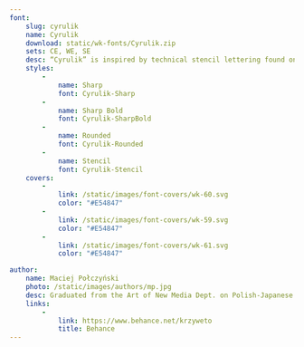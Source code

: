 ```yaml
---
font:
    slug: cyrulik
    name: Cyrulik
    download: static/wk-fonts/Cyrulik.zip
    sets: CE, WE, SE
    desc: “Cyrulik” is inspired by technical stencil lettering found on electrical and mechanical devices in Warsaw, and a prewar headline display font “Cyklop” used in a newspaper called “Cyrulik Warszawski”. The font design combines a strong and sturdy form with delicate and modern details, reflecting the contemporary character of Warsaw.
    styles:
        -
            name: Sharp
            font: Cyrulik-Sharp
        -
            name: Sharp Bold
            font: Cyrulik-SharpBold
        -
            name: Rounded
            font: Cyrulik-Rounded
        -
            name: Stencil
            font: Cyrulik-Stencil
    covers:
        -
            link: /static/images/font-covers/wk-60.svg
            color: "#E54847"
        -
            link: /static/images/font-covers/wk-59.svg
            color: "#E54847"
        -
            link: /static/images/font-covers/wk-61.svg
            color: "#E54847"

author:
    name: Maciej Połczyński
    photo: /static/images/authors/mp.jpg
    desc: Graduated from the Art of New Media Dept. on Polish-Japanese Institute of Information Technology. Specializes in type design, branding and animation. Scholar of the Type Directors Club.
    links:
        -
            link: https://www.behance.net/krzyweto
            title: Behance
---
```

